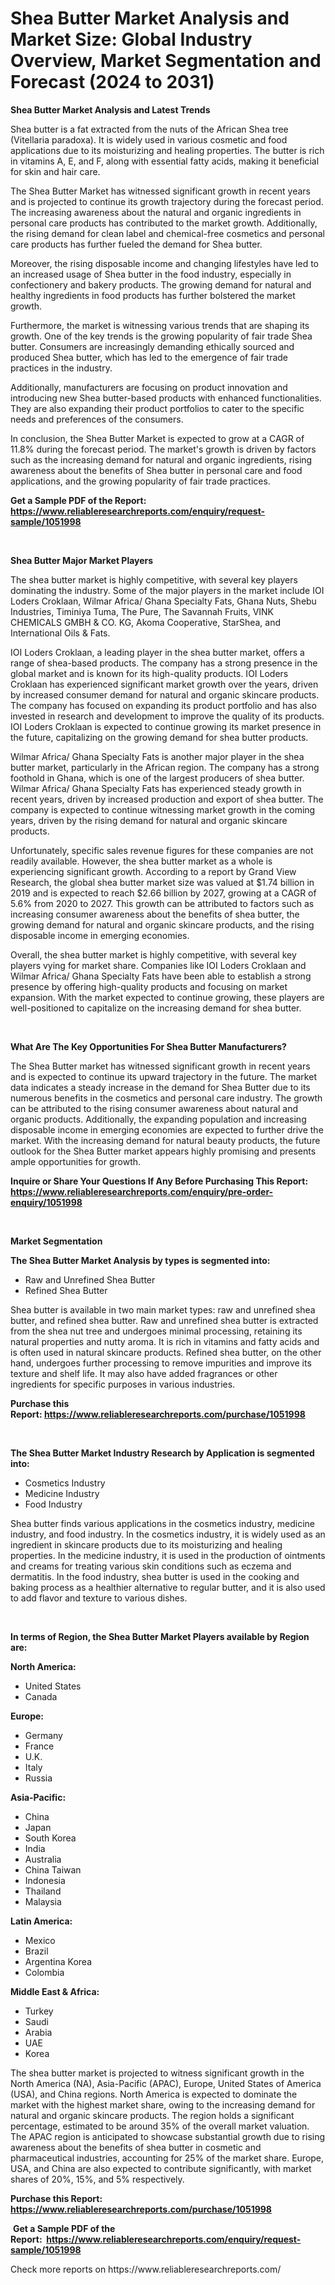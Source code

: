 <p><h1>Shea Butter Market Analysis and Market Size: Global Industry Overview, Market Segmentation and Forecast (2024 to 2031)</h1></p><p><strong>Shea Butter Market Analysis and Latest Trends</strong></p>
<p><p>Shea butter is a fat extracted from the nuts of the African Shea tree (Vitellaria paradoxa). It is widely used in various cosmetic and food applications due to its moisturizing and healing properties. The butter is rich in vitamins A, E, and F, along with essential fatty acids, making it beneficial for skin and hair care.</p><p>The Shea Butter Market has witnessed significant growth in recent years and is projected to continue its growth trajectory during the forecast period. The increasing awareness about the natural and organic ingredients in personal care products has contributed to the market growth. Additionally, the rising demand for clean label and chemical-free cosmetics and personal care products has further fueled the demand for Shea butter.</p><p>Moreover, the rising disposable income and changing lifestyles have led to an increased usage of Shea butter in the food industry, especially in confectionery and bakery products. The growing demand for natural and healthy ingredients in food products has further bolstered the market growth.</p><p>Furthermore, the market is witnessing various trends that are shaping its growth. One of the key trends is the growing popularity of fair trade Shea butter. Consumers are increasingly demanding ethically sourced and produced Shea butter, which has led to the emergence of fair trade practices in the industry.</p><p>Additionally, manufacturers are focusing on product innovation and introducing new Shea butter-based products with enhanced functionalities. They are also expanding their product portfolios to cater to the specific needs and preferences of the consumers.</p><p>In conclusion, the Shea Butter Market is expected to grow at a CAGR of 11.8% during the forecast period. The market's growth is driven by factors such as the increasing demand for natural and organic ingredients, rising awareness about the benefits of Shea butter in personal care and food applications, and the growing popularity of fair trade practices.</p></p>
<p><strong>Get a Sample PDF of the Report:&nbsp; <a href="https://www.reliableresearchreports.com/enquiry/request-sample/1051998">https://www.reliableresearchreports.com/enquiry/request-sample/1051998</a></strong></p>
<p>&nbsp;</p>
<p><strong>Shea Butter Major Market Players</strong></p>
<p><p>The shea butter market is highly competitive, with several key players dominating the industry. Some of the major players in the market include IOI Loders Croklaan, Wilmar Africa/ Ghana Specialty Fats, Ghana Nuts, Shebu Industries, Timiniya Tuma, The Pure, The Savannah Fruits, VINK CHEMICALS GMBH & CO. KG, Akoma Cooperative, StarShea, and International Oils & Fats.</p><p>IOI Loders Croklaan, a leading player in the shea butter market, offers a range of shea-based products. The company has a strong presence in the global market and is known for its high-quality products. IOI Loders Croklaan has experienced significant market growth over the years, driven by increased consumer demand for natural and organic skincare products. The company has focused on expanding its product portfolio and has also invested in research and development to improve the quality of its products. IOI Loders Croklaan is expected to continue growing its market presence in the future, capitalizing on the growing demand for shea butter products.</p><p>Wilmar Africa/ Ghana Specialty Fats is another major player in the shea butter market, particularly in the African region. The company has a strong foothold in Ghana, which is one of the largest producers of shea butter. Wilmar Africa/ Ghana Specialty Fats has experienced steady growth in recent years, driven by increased production and export of shea butter. The company is expected to continue witnessing market growth in the coming years, driven by the rising demand for natural and organic skincare products.</p><p>Unfortunately, specific sales revenue figures for these companies are not readily available. However, the shea butter market as a whole is experiencing significant growth. According to a report by Grand View Research, the global shea butter market size was valued at $1.74 billion in 2019 and is expected to reach $2.66 billion by 2027, growing at a CAGR of 5.6% from 2020 to 2027. This growth can be attributed to factors such as increasing consumer awareness about the benefits of shea butter, the growing demand for natural and organic skincare products, and the rising disposable income in emerging economies.</p><p>Overall, the shea butter market is highly competitive, with several key players vying for market share. Companies like IOI Loders Croklaan and Wilmar Africa/ Ghana Specialty Fats have been able to establish a strong presence by offering high-quality products and focusing on market expansion. With the market expected to continue growing, these players are well-positioned to capitalize on the increasing demand for shea butter.</p></p>
<p>&nbsp;</p>
<p><strong>What Are The Key Opportunities For Shea Butter Manufacturers?</strong></p>
<p><p>The Shea Butter market has witnessed significant growth in recent years and is expected to continue its upward trajectory in the future. The market data indicates a steady increase in the demand for Shea Butter due to its numerous benefits in the cosmetics and personal care industry. The growth can be attributed to the rising consumer awareness about natural and organic products. Additionally, the expanding population and increasing disposable income in emerging economies are expected to further drive the market. With the increasing demand for natural beauty products, the future outlook for the Shea Butter market appears highly promising and presents ample opportunities for growth.</p></p>
<p><strong>Inquire or Share Your Questions If Any Before Purchasing This Report: <a href="https://www.reliableresearchreports.com/enquiry/pre-order-enquiry/1051998">https://www.reliableresearchreports.com/enquiry/pre-order-enquiry/1051998</a></strong></p>
<p>&nbsp;</p>
<p><strong>Market Segmentation</strong></p>
<p><strong>The Shea Butter Market Analysis by types is segmented into:</strong></p>
<p><ul><li>Raw and Unrefined Shea Butter</li><li>Refined Shea Butter</li></ul></p>
<p><p>Shea butter is available in two main market types: raw and unrefined shea butter, and refined shea butter. Raw and unrefined shea butter is extracted from the shea nut tree and undergoes minimal processing, retaining its natural properties and nutty aroma. It is rich in vitamins and fatty acids and is often used in natural skincare products. Refined shea butter, on the other hand, undergoes further processing to remove impurities and improve its texture and shelf life. It may also have added fragrances or other ingredients for specific purposes in various industries.</p></p>
<p><strong>Purchase this Report:&nbsp;<a href="https://www.reliableresearchreports.com/purchase/1051998">https://www.reliableresearchreports.com/purchase/1051998</a></strong></p>
<p>&nbsp;</p>
<p><strong>The Shea Butter Market Industry Research by Application is segmented into:</strong></p>
<p><ul><li>Cosmetics Industry</li><li>Medicine Industry</li><li>Food Industry</li></ul></p>
<p><p>Shea butter finds various applications in the cosmetics industry, medicine industry, and food industry. In the cosmetics industry, it is widely used as an ingredient in skincare products due to its moisturizing and healing properties. In the medicine industry, it is used in the production of ointments and creams for treating various skin conditions such as eczema and dermatitis. In the food industry, shea butter is used in the cooking and baking process as a healthier alternative to regular butter, and it is also used to add flavor and texture to various dishes.</p></p>
<p>&nbsp;</p>
<p><strong>In terms of Region, the Shea Butter Market Players available by Region are:</strong></p>
<p>
    <p> <strong> North America: </strong>
        <ul>
            <li>United States</li>
            <li>Canada</li>
        </ul>
        </p> 
    <p> <strong> Europe: </strong>
        <ul>
            <li>Germany</li>
            <li>France</li>
            <li>U.K.</li>
            <li>Italy</li>
            <li>Russia</li>
        </ul>
        </p> 
    <p> <strong> Asia-Pacific: </strong>
        <ul>
            <li>China</li>
            <li>Japan</li>
            <li>South Korea</li>
            <li>India</li>
            <li>Australia</li>
            <li>China Taiwan</li>
            <li>Indonesia</li>
            <li>Thailand</li>
            <li>Malaysia</li>
        </ul>
        </p> 
    <p> <strong> Latin America: </strong>
        <ul>
            <li>Mexico</li>
            <li>Brazil</li>
            <li>Argentina Korea</li>
            <li>Colombia</li>
        </ul>
        </p> 
    <p> <strong> Middle East & Africa: </strong>
        <ul>
            <li>Turkey</li>
            <li>Saudi</li>
            <li>Arabia</li>
            <li>UAE</li>
            <li>Korea</li>
        </ul>
    </p>
    </p>
<p><p>The shea butter market is projected to witness significant growth in the North America (NA), Asia-Pacific (APAC), Europe, United States of America (USA), and China regions. North America is expected to dominate the market with the highest market share, owing to the increasing demand for natural and organic skincare products. The region holds a significant percentage, estimated to be around 35% of the overall market valuation. The APAC region is anticipated to showcase substantial growth due to rising awareness about the benefits of shea butter in cosmetic and pharmaceutical industries, accounting for 25% of the market share. Europe, USA, and China are also expected to contribute significantly, with market shares of 20%, 15%, and 5% respectively.</p></p>
<p><strong>Purchase this Report: <a href="https://www.reliableresearchreports.com/purchase/1051998">https://www.reliableresearchreports.com/purchase/1051998</a></strong></p>
<p>&nbsp;<strong>Get a Sample PDF of the Report:&nbsp;&nbsp;<a href="https://www.reliableresearchreports.com/enquiry/request-sample/1051998">https://www.reliableresearchreports.com/enquiry/request-sample/1051998</a></strong></p>
<p><strong></strong></p>
<p>Check more reports on https://www.reliableresearchreports.com/</p>